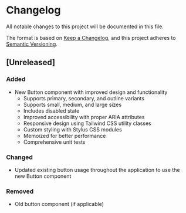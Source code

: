 # Changelog

All notable changes to this project will be documented in this file.

The format is based on [Keep a Changelog](https://keepachangelog.com/en/1.0.0/),
and this project adheres to [Semantic Versioning](https://semver.org/spec/v2.0.0.html).

## [Unreleased]

### Added
- New Button component with improved design and functionality
  - Supports primary, secondary, and outline variants
  - Supports small, medium, and large sizes
  - Includes disabled state
  - Improved accessibility with proper ARIA attributes
  - Responsive design using Tailwind CSS utility classes
  - Custom styling with Stylus CSS modules
  - Memoized for better performance
  - Comprehensive unit tests

### Changed
- Updated existing button usage throughout the application to use the new Button component

### Removed
- Old button component (if applicable)